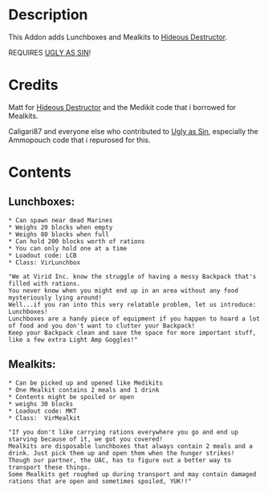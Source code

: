 # Description
This Addon adds Lunchboxes and Mealkits to [Hideous Destructor](https://codeberg.org/mc776/HideousDestructor). 

REQUIRES [UGLY AS SIN](https://github.com/caligari87/Ugly-as-Sin)!


# Credits
Matt for [Hideous Destructor](https://codeberg.org/mc776/HideousDestructor) and the Medikit code that i borrowed for Mealkits.

Caligari87 and everyone else who contributed to [Ugly as Sin](https://github.com/caligari87/Ugly-as-Sin), especially the Ammopouch code that i repurosed for this.


# Contents
## Lunchboxes:
    * Can spawn near dead Marines
    * Weighs 20 blocks when empty
    * Weighs 80 blocks when full
    * Can hold 200 blocks worth of rations
    * You can only hold one at a time
    * Loadout code: LCB
    * Class: VirLunchbox

    "We at Virid Inc. know the struggle of having a messy Backpack that's filled with rations. 
    You never know when you might end up in an area without any food mysteriously lying around! 
    Well...if you ran into this very relatable problem, let us introduce: Lunchboxes!
    Lunchboxes are a handy piece of equipment if you happen to hoard a lot of food and you don't want to clutter your Backpack!
    Keep your Backpack clean and save the space for more important stuff, like a few extra Light Amp Goggles!"
    

## Mealkits:
    * Can be picked up and opened like Medikits
    * One Mealkit contains 2 meals and 1 drink
    * Contents might be spoiled or open
    * weighs 30 blocks
    * Loadout code: MKT
    * Class:  VirMealkit

    "If you don't like carrying rations everywhere you go and end up starving because of it, we got you covered!
    Mealkits are disposable lunchboxes that always contain 2 meals and a drink. Just pick them up and open them when the hunger strikes!
    Though our partner, the UAC, has to figure out a better way to transport these things.
    Some Mealkits get roughed up during transport and may contain damaged rations that are open and sometimes spoiled, YUK!!"
